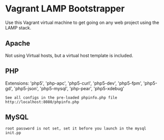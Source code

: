 Vagrant LAMP Bootstrapper
======================================
Use this Vagrant virtual machine to get going on any web project using the LAMP stack.

## Apache
Not using Virtual hosts, but a virtual host template is included.


## PHP
 Extensions:
    'php5',
    'php-apc',
    'php5-curl',
    'php5-dev',
    'php5-fpm',
    'php5-gd',
    'php5-json',
    'php5-mysql',
    'php-pear',
    'php5-xdebug'

    See all configs in the pre-loaded phpinfo.php file http://localhost:8080/phpinfo.php

## MySQL
    root password is not set, set it before you launch in the mysql init.pp
